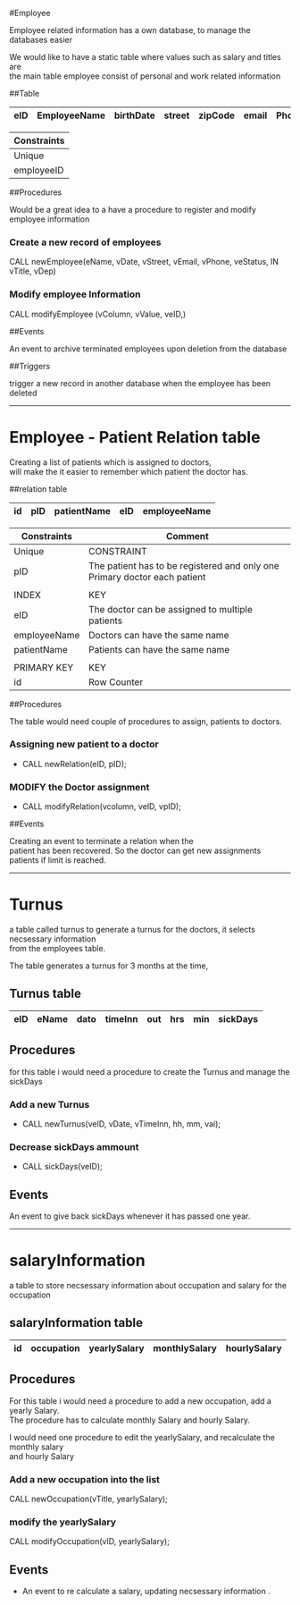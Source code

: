 #Employee




Employee related information has a own database, to manage the databases easier


We would like to have a static table where values such as salary and titles are<br>
the main table employee consist of personal and work related information<br>

##Table

| eID | EmployeeName | birthDate | street | zipCode | email | Phone | eStatus | occupation | hourlyRate | department | hired |
|--- |--- |--- |---	|--- |--- |--- |---	|--- |--- |--- |---	|

 Constraints |
|---	|
| Unique |
| employeeID |

##Procedures

Would be a great idea to a have a procedure to register and modify employee information

###   Create a new record of employees

CALL newEmployee(eName, vDate, vStreet, vEmail, vPhone, veStatus, IN vTitle, vDep)

###   Modify employee Information
CALL modifyEmployee (vColumn, vValue, veID,)


##Events

An event to archive terminated employees upon deletion from the database

##Triggers

trigger a new record in another database when the employee has been deleted

-------------------------------------------------------------------------------------------------

#   Employee - Patient Relation table

Creating a list of patients which is assigned to doctors, <br>
will make the it easier to remember which patient the doctor has.

##relation table


| id | pID | patientName | eID | employeeName |
|--- |--- |--- |--- |--- |

| Constraints | Comment |
|--- |--- |
| Unique | CONSTRAINT | 
| pID |  The patient has to be registered and only one Primary doctor each patient|
| | |
| INDEX | KEY |
| eID | The doctor can be assigned to multiple patients |
| employeeName | Doctors can have the same name |
| patientName | Patients can have the same name |
| | |
| PRIMARY KEY| KEY |
| id | Row Counter ||

##Procedures

The table would need couple of procedures to assign, patients to doctors.

###   Assigning new patient to a doctor
-   CALL newRelation(eID, pID);

###   MODIFY the Doctor assignment
-   CALL modifyRelation(vcolumn, veID, vpID);

##Events

Creating an event to terminate a relation when the<br>
patient has been recovered. So the doctor can get new assignments<br>
patients if limit is reached.

-----------------------------------------------------------------------------------------------

# Turnus

a table called turnus to generate a turnus for the doctors, it selects necsessary information<br>
from the employees table.

The table generates a turnus for 3 months at the time, 

## Turnus table
| eID| eName | dato | timeInn | out | hrs | min | sickDays |
|--- |--- |--- |--- |--- |--- |--- |--- |

## Procedures

for this table i would need a procedure to create the Turnus and manage the sickDays

###   Add a new Turnus

-   CALL newTurnus(veID, vDate, vTimeInn, hh, mm, vai);

###   Decrease sickDays ammount

-   CALL sickDays(veID);

## Events
An event to give back sickDays whenever it has passed one year.

----------------------------------------------------------------------------------------------------

# salaryInformation

a table to store necsessary information about occupation and salary for the occupation

## salaryInformation table
| id | occupation | yearlySalary | monthlySalary | hourlySalary |
|---	|---	|---	|---	|---	|

## Procedures

For this table i would need a procedure to add a new occupation, add a yearly Salary.<br>
The procedure has to calculate monthly Salary and hourly Salary.

I would need one procedure to edit the yearlySalary, and recalculate the monthly salary<br>
and hourly Salary

###   Add a new occupation into the list

CALL newOccupation(vTitle, yearlySalary);

###   modify the yearlySalary
CALL modifyOccupation(vID, yearlySalary);

## Events
* An event to re calculate a salary, updating necsessary information .